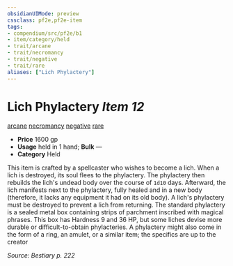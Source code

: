 ```yaml
---
obsidianUIMode: preview
cssclass: pf2e,pf2e-item
tags:
- compendium/src/pf2e/b1
- item/category/held
- trait/arcane
- trait/necromancy
- trait/negative
- trait/rare
aliases: ["Lich Phylactery"]
---
```

# Lich Phylactery *Item 12*  
[arcane](/rules/traits/arcane.md)  [necromancy](/rules/traits/necromancy.md)  [negative](/rules/traits/negative.md)  [rare](/rules/traits/rare.md)  

- **Price** 1600 gp
- **Usage** held in 1 hand; **Bulk** —
- **Category** Held

This item is crafted by a spellcaster who wishes to become a lich. When a lich is destroyed, its soul flees to the phylactery. The phylactery then rebuilds the lich's undead body over the course of `1d10` days. Afterward, the lich manifests next to the phylactery, fully healed and in a new body (therefore, it lacks any equipment it had on its old body). A lich's phylactery must be destroyed to prevent a lich from returning. The standard phylactery is a sealed metal box containing strips of parchment inscribed with magical phrases. This box has Hardness 9 and 36 HP, but some liches devise more durable or difficult-to-obtain phylacteries. A phylactery might also come in the form of a ring, an amulet, or a similar item; the specifics are up to the creator

*Source: Bestiary p. 222*